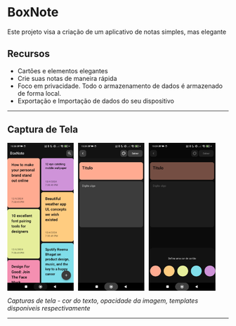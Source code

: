 # BoxNote

Este projeto visa a criação de um aplicativo de notas simples, mas elegante

## Recursos
- Cartões e elementos elegantes
- Crie suas notas de maneira rápida
- Foco em privacidade. Todo o armazenamento de dados é armazenado de forma local.
- Exportação e Importação de dados do seu dispositivo

---

## Captura de Tela


<div style="display: flex; gap: 10px; flex-wrap: wrap">
  <img src="docs/image1.jpg" alt="Exemplo 1" width="30%" />
  <img src="docs/image2.jpg" alt="Exemplo 2" width="30%" />
  <img src="docs/image3.jpg" alt="Exemplo 3" width="30%" />
</div>

*Capturas de tela - cor do texto, opacidade da imagem, templates disponiveis respectivamente*

---
